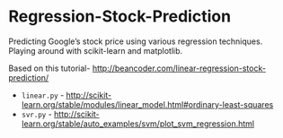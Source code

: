 # Regression-Stock-Prediction
Predicting Google’s stock price using various regression techniques. Playing around with scikit-learn and matplotlib.

Based on this tutorial- http://beancoder.com/linear-regression-stock-prediction/

* `linear.py` - http://scikit-learn.org/stable/modules/linear_model.html#ordinary-least-squares
* `svr.py` - http://scikit-learn.org/stable/auto_examples/svm/plot_svm_regression.html
